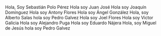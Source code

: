 Hola, Soy Sebastián Polo Pérez
Hola soy Juan José
Hola soy Joaquín Domínguez
Hola soy Antony Flores
Hola soy Ángel González
Hola, soy Alberto Salas
hola soy Pedro Galvez
Hola soy Joel Flores
Hola soy Victor Galicia
Hola soy Alejandro Puga
Hola soy Eduardo Nájera 
Hola, soy Miguel de Jesús 
hola soy Pedro Galvez
